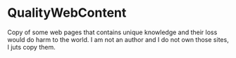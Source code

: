 # QualityWebContent
Copy of some web pages that contains unique knowledge and their loss would do harm to the world.
I am not an author and I do not own those sites, I juts copy them.

